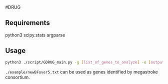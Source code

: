#DRUG
## Requirements
python3
scipy.stats
argparse

## Usage
```bash
python3 ./script/GDRUG_main.py -g [list_of_genes_to_analyze] -o [outputname]  -t ATC
```

`./example/newBFover5.txt` can be used as genes identified by megastroke consortium.
